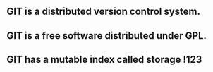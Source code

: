 ## GIT is a  distributed version control system.

## GIT is a free software distributed under GPL.

## GIT has a mutable index called storage !123
